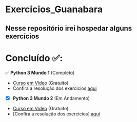 # Exercicios_Guanabara

## Nesse repositório irei hospedar alguns exercícios

# Concluído ✅:

  ✅ **Python 3 Mundo 1** (Completo)
- [Curso em Vídeo](https://www.cursoemvideo.com/) (Gratuito)
- Confira a resolução dos exercicios [aqui](https://github.com/Victor-Hck/Exercicios_Guanabara/tree/main/exercicios_mundo_1)

- [x] **Python 3 Mundo 2** (Em Andamento)
- [Curso em Vídeo](https://www.cursoemvideo.com/) (Gratuito)
- [Confira a resolução dos exercicios] [aqui](https://github.com/Victor-Hck/Exercicios_Guanabara/tree/main/exercicios_mundo_2)
